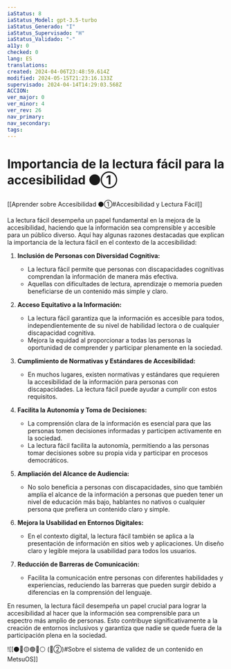 ```yaml
---
iaStatus: 8
iaStatus_Model: gpt-3.5-turbo
iaStatus_Generado: "I"
iaStatus_Supervisado: "H"
iaStatus_Validado: "-"
a11y: 0
checked: 0
lang: ES
translations: 
created: 2024-04-06T23:48:59.614Z
modified: 2024-05-15T21:23:16.133Z
supervisado: 2024-04-14T14:29:03.568Z
ACCION: 
ver_major: 0
ver_minor: 4
ver_rev: 26
nav_primary: 
nav_secondary: 
tags:
---
```

# Importancia de la lectura fácil para la accesibilidad ⚫①

[[Aprender sobre Accesibilidad ⚫①#Accesibilidad y Lectura Fácil]]

La lectura fácil desempeña un papel fundamental en la mejora de la accesibilidad, haciendo que la información sea comprensible y accesible para un público diverso. Aquí hay algunas razones destacadas que explican la importancia de la lectura fácil en el contexto de la accesibilidad:

1. **Inclusión de Personas con Diversidad Cognitiva:**
   - La lectura fácil permite que personas con discapacidades cognitivas comprendan la información de manera más efectiva.
   - Aquellas con dificultades de lectura, aprendizaje o memoria pueden beneficiarse de un contenido más simple y claro.

2. **Acceso Equitativo a la Información:**
   - La lectura fácil garantiza que la información es accesible para todos, independientemente de su nivel de habilidad lectora o de cualquier discapacidad cognitiva.
   - Mejora la equidad al proporcionar a todas las personas la oportunidad de comprender y participar plenamente en la sociedad.

3. **Cumplimiento de Normativas y Estándares de Accesibilidad:**
   - En muchos lugares, existen normativas y estándares que requieren la accesibilidad de la información para personas con discapacidades. La lectura fácil puede ayudar a cumplir con estos requisitos.

4. **Facilita la Autonomía y Toma de Decisiones:**
   - La comprensión clara de la información es esencial para que las personas tomen decisiones informadas y participen activamente en la sociedad.
   - La lectura fácil facilita la autonomía, permitiendo a las personas tomar decisiones sobre su propia vida y participar en procesos democráticos.

5. **Ampliación del Alcance de Audiencia:**
   - No solo beneficia a personas con discapacidades, sino que también amplía el alcance de la información a personas que pueden tener un nivel de educación más bajo, hablantes no nativos o cualquier persona que prefiera un contenido claro y simple.

6. **Mejora la Usabilidad en Entornos Digitales:**
   - En el contexto digital, la lectura fácil también se aplica a la presentación de información en sitios web y aplicaciones. Un diseño claro y legible mejora la usabilidad para todos los usuarios.

7. **Reducción de Barreras de Comunicación:**
   - Facilita la comunicación entre personas con diferentes habilidades y experiencias, reduciendo las barreras que pueden surgir debido a diferencias en la comprensión del lenguaje.

En resumen, la lectura fácil desempeña un papel crucial para lograr la accesibilidad al hacer que la información sea comprensible para un espectro más amplio de personas. Esto contribuye significativamente a la creación de entornos inclusivos y garantiza que nadie se quede fuera de la participación plena en la sociedad.

![[⚫🔴🟡🟢🔵⚪ (🔴②)#Sobre el sistema de validez de un contenido en MetsuOS]]